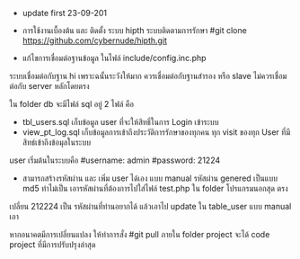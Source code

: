 - update first 23-09-201
- การใช้งานเบื้องต้น และ ติดตั้ง ระบบ hipth ระบบติดตามการรักษา 
#git clone https://github.com/cybernude/hipth.git

- แก้ไขการเชื่อมต่อฐานข้อมูล ในไฟล์ include/config.inc.php

ระบบเชื่อมต่อกับฐาน hi เพราะฉนั้นระวังให้มาก ควรเชื่อมต่อกับฐานสำรอง หรือ slave ไม่ควรเชื่อมต่อกับ server หลักโดยตรง

ใน folder db จะมีไฟล์ sql อยู่ 2 ไฟล์ คือ
- tbl_users.sql  เก็บข้อมูล user ที่จะให้สิทธิ์ในการ Login เข้าระบบ
- view_pt_log.sql เก็บข้อมูลการเข้าถึงประวัติการรักษาของทุกคน ทุก visit ของทุก User ที่มีสิทธ์เข้าถึงข้อมุลในระบบ

user เริ่มต้นในระบบคือ
#username: admin
#password: 21224

- สามารถสร้างรหัสผ่าน และ เพิ่ม user ได้เอง แบบ manual รหัสผ่าน genered เป็นแบบ md5 ทำไม่เป็น เอารหัสผ่านที่ต้องการไปใส่ไฟล์ test.php ใน  folder โปรแกรมนอกสุด ตรง

<?php
  echo md5("212224");
?>

เปลี่ยน 212224 เป็น รหัสผ่านที่ท่านอยากได้ แล้วเอาไป update ใน table_user แบบ manual เอา

หากอนาคตมีการเปลี่ยนแปลง ให้ทำการสั่ง
#git pull 
ภายใน folder project จะได้ code project ที่มีการปรับปรุงล่าสุด


